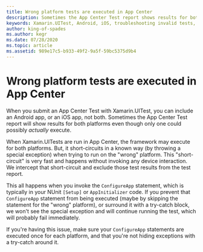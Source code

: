 ```yaml
---
title: Wrong platform tests are executed in App Center
description: Sometimes the App Center Test report shows results for both platforms
keywords: Xamarin.UITest, Android, iOS, troubleshooting invalid tests, running tests
author: king-of-spades
ms.author: kegr
ms.date: 07/28/2020
ms.topic: article
ms.assetid: 989e17c5-b933-49f2-9a5f-59bc5375d9b4
---
```


# Wrong platform tests are executed in App Center
When you submit an App Center Test with Xamarin.UITest, you can include an Android app, or an iOS app, not both. Sometimes the App Center Test report will show results for both platforms even though only one could possibly *actually* execute.

When Xamarin.UITests are run in App Center, the framework may execute for both platforms. But, it short-circuits in a known way (by throwing a special exception) when trying to run on the "wrong" platform. This "short-circuit" is very fast and happens without invoking any device interaction. We intercept that short-circuit and exclude those test results from the test report.

This all happens when you invoke the `ConfigureApp` statement, which is typically in your NUnit `[Setup]` or `AppInitializer` code. If you prevent that `ConfigureApp` statement from being executed (maybe by skipping the statement for the "wrong" platform), or surround it with a try-catch block, we won't see the special exception and will continue running the test, which will probably fail immediately.

If you're having this issue, make sure your `ConfigureApp` statements are executed once for each platform, and that you're not hiding exceptions with a try-catch around it. 